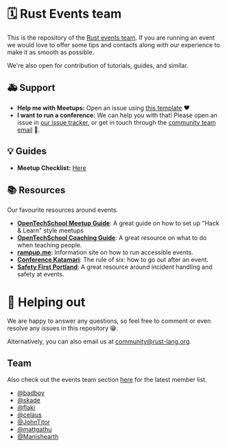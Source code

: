 # 🗓 Rust Events team

This is the repository of the [Rust events team](https://github.com/rust-community/team#%EF%B8%8F-events). If you are running an event we would love to offer some tips and contacts along with our experience to make it as smooth as possible.

We're also open for contribution of tutorials, guides, and similar.

## 🚑 Support 

- **Help me with Meetups:** Open an issue using [this template](https://github.com/rust-community/events-team/issues/new?template=new_meetup.md) ❤️
- **I want to run a conference:** We can help you with that! Please open an issue in [our issue tracker](https://github.com/rust-community/events-team/issues), or get in touch through the [community team email](mailto:community@rust-lang.org) 🎊.

## 💡 Guides

- **Meetup Checklist:** [Here](https://github.com/rust-community/events-team/blob/master/standards/MEETUP_TALKS.md)

## 📚 Resources

Our favourite resources around events.

- [**OpenTechSchool Meetup Guide**](http://www.opentechschool.org/handbooks/workshops/organisers-schedule.html): A great guide on how to set up "Hack & Learn" style meetups
- [**OpenTechSchool Coaching Guide**](http://opentechschool.github.io/slides/presentations/coaching/): A great resource on what to do when teaching people.
- [**rampup.me**](https://rampup.me): Information site on how to run accessible events.
- [**Conference Katamari**](http://conferencekatamari.info/): The rule of six: how to go out after an event.
- [**Safety First Portland**](http://safetyfirstpdx.org/resources/): A great resource around incident handling and safety at events.

# 🚀 Helping out

We are happy to answer any questions, so feel free to comment or even resolve any issues in this repository 😁.  

Alternatively, you can also email us at [community@rust-lang.org](mailto:community@rust-lang.org).

## Team

Also check out the events team section
[here](https://www.rust-lang.org/governance/teams/community) for the latest member list.

- [@badboy](https://github.com/badboy)
- [@skade](https://github.com/skade)
- [@flaki](https://github.com/flaki)
- [@celaus](https://github.com/celaus)
- [@JohnTitor](https://github.com/JohnTitor)
- [@mattgathu](https://github.com/mattgathu)
- [@Manishearth](https://github.com/Manishearth)
